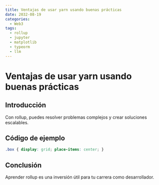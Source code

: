 ```yaml
---
title: Ventajas de usar yarn usando buenas prácticas
date: 2032-08-19
categories:
  - Web3
tags:
  - rollup
  - jupyter
  - matplotlib
  - typeorm
  - llm
---
```


# Ventajas de usar yarn usando buenas prácticas

## Introducción

Con rollup, puedes resolver problemas complejos y crear soluciones escalables.

## Código de ejemplo

```css
.box { display: grid; place-items: center; }
```

## Conclusión

Aprender rollup es una inversión útil para tu carrera como desarrollador.